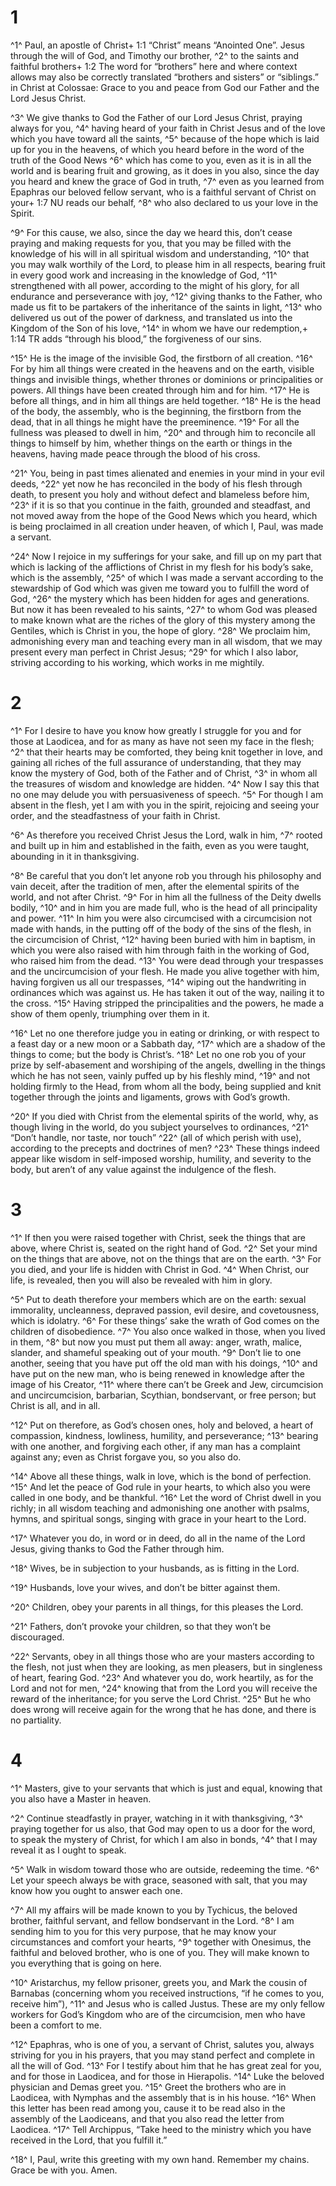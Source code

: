 # 1 
^1^ Paul, an apostle of Christ+ 1:1 “Christ” means “Anointed One”. Jesus through the will of God, and Timothy our brother, ^2^ to the saints and faithful brothers+ 1:2 The word for “brothers” here and where context allows may also be correctly translated “brothers and sisters” or “siblings.” in Christ at Colossae: Grace to you and peace from God our Father and the Lord Jesus Christ. 

^3^ We give thanks to God the Father of our Lord Jesus Christ, praying always for you, ^4^ having heard of your faith in Christ Jesus and of the love which you have toward all the saints, ^5^ because of the hope which is laid up for you in the heavens, of which you heard before in the word of the truth of the Good News ^6^ which has come to you, even as it is in all the world and is bearing fruit and growing, as it does in you also, since the day you heard and knew the grace of God in truth, ^7^ even as you learned from Epaphras our beloved fellow servant, who is a faithful servant of Christ on your+ 1:7 NU reads our behalf, ^8^ who also declared to us your love in the Spirit. 

^9^ For this cause, we also, since the day we heard this, don’t cease praying and making requests for you, that you may be filled with the knowledge of his will in all spiritual wisdom and understanding, ^10^ that you may walk worthily of the Lord, to please him in all respects, bearing fruit in every good work and increasing in the knowledge of God, ^11^ strengthened with all power, according to the might of his glory, for all endurance and perseverance with joy, ^12^ giving thanks to the Father, who made us fit to be partakers of the inheritance of the saints in light, ^13^ who delivered us out of the power of darkness, and translated us into the Kingdom of the Son of his love, ^14^ in whom we have our redemption,+ 1:14 TR adds “through his blood,” the forgiveness of our sins. 

^15^ He is the image of the invisible God, the firstborn of all creation. ^16^ For by him all things were created in the heavens and on the earth, visible things and invisible things, whether thrones or dominions or principalities or powers. All things have been created through him and for him. ^17^ He is before all things, and in him all things are held together. ^18^ He is the head of the body, the assembly, who is the beginning, the firstborn from the dead, that in all things he might have the preeminence. ^19^ For all the fullness was pleased to dwell in him, ^20^ and through him to reconcile all things to himself by him, whether things on the earth or things in the heavens, having made peace through the blood of his cross. 

^21^ You, being in past times alienated and enemies in your mind in your evil deeds, ^22^ yet now he has reconciled in the body of his flesh through death, to present you holy and without defect and blameless before him, ^23^ if it is so that you continue in the faith, grounded and steadfast, and not moved away from the hope of the Good News which you heard, which is being proclaimed in all creation under heaven, of which I, Paul, was made a servant. 

^24^ Now I rejoice in my sufferings for your sake, and fill up on my part that which is lacking of the afflictions of Christ in my flesh for his body’s sake, which is the assembly, ^25^ of which I was made a servant according to the stewardship of God which was given me toward you to fulfill the word of God, ^26^ the mystery which has been hidden for ages and generations. But now it has been revealed to his saints, ^27^ to whom God was pleased to make known what are the riches of the glory of this mystery among the Gentiles, which is Christ in you, the hope of glory. ^28^ We proclaim him, admonishing every man and teaching every man in all wisdom, that we may present every man perfect in Christ Jesus; ^29^ for which I also labor, striving according to his working, which works in me mightily. 

# 2 
^1^ For I desire to have you know how greatly I struggle for you and for those at Laodicea, and for as many as have not seen my face in the flesh; ^2^ that their hearts may be comforted, they being knit together in love, and gaining all riches of the full assurance of understanding, that they may know the mystery of God, both of the Father and of Christ, ^3^ in whom all the treasures of wisdom and knowledge are hidden. ^4^ Now I say this that no one may delude you with persuasiveness of speech. ^5^ For though I am absent in the flesh, yet I am with you in the spirit, rejoicing and seeing your order, and the steadfastness of your faith in Christ. 

^6^ As therefore you received Christ Jesus the Lord, walk in him, ^7^ rooted and built up in him and established in the faith, even as you were taught, abounding in it in thanksgiving. 

^8^ Be careful that you don’t let anyone rob you through his philosophy and vain deceit, after the tradition of men, after the elemental spirits of the world, and not after Christ. ^9^ For in him all the fullness of the Deity dwells bodily, ^10^ and in him you are made full, who is the head of all principality and power. ^11^ In him you were also circumcised with a circumcision not made with hands, in the putting off of the body of the sins of the flesh, in the circumcision of Christ, ^12^ having been buried with him in baptism, in which you were also raised with him through faith in the working of God, who raised him from the dead. ^13^ You were dead through your trespasses and the uncircumcision of your flesh. He made you alive together with him, having forgiven us all our trespasses, ^14^ wiping out the handwriting in ordinances which was against us. He has taken it out of the way, nailing it to the cross. ^15^ Having stripped the principalities and the powers, he made a show of them openly, triumphing over them in it. 

^16^ Let no one therefore judge you in eating or drinking, or with respect to a feast day or a new moon or a Sabbath day, ^17^ which are a shadow of the things to come; but the body is Christ’s. ^18^ Let no one rob you of your prize by self-abasement and worshiping of the angels, dwelling in the things which he has not seen, vainly puffed up by his fleshly mind, ^19^ and not holding firmly to the Head, from whom all the body, being supplied and knit together through the joints and ligaments, grows with God’s growth. 

^20^ If you died with Christ from the elemental spirits of the world, why, as though living in the world, do you subject yourselves to ordinances, ^21^ “Don’t handle, nor taste, nor touch” ^22^ (all of which perish with use), according to the precepts and doctrines of men? ^23^ These things indeed appear like wisdom in self-imposed worship, humility, and severity to the body, but aren’t of any value against the indulgence of the flesh. 

# 3 
^1^ If then you were raised together with Christ, seek the things that are above, where Christ is, seated on the right hand of God. ^2^ Set your mind on the things that are above, not on the things that are on the earth. ^3^ For you died, and your life is hidden with Christ in God. ^4^ When Christ, our life, is revealed, then you will also be revealed with him in glory. 

^5^ Put to death therefore your members which are on the earth: sexual immorality, uncleanness, depraved passion, evil desire, and covetousness, which is idolatry. ^6^ For these things’ sake the wrath of God comes on the children of disobedience. ^7^ You also once walked in those, when you lived in them, ^8^ but now you must put them all away: anger, wrath, malice, slander, and shameful speaking out of your mouth. ^9^ Don’t lie to one another, seeing that you have put off the old man with his doings, ^10^ and have put on the new man, who is being renewed in knowledge after the image of his Creator, ^11^ where there can’t be Greek and Jew, circumcision and uncircumcision, barbarian, Scythian, bondservant, or free person; but Christ is all, and in all. 

^12^ Put on therefore, as God’s chosen ones, holy and beloved, a heart of compassion, kindness, lowliness, humility, and perseverance; ^13^ bearing with one another, and forgiving each other, if any man has a complaint against any; even as Christ forgave you, so you also do. 

^14^ Above all these things, walk in love, which is the bond of perfection. ^15^ And let the peace of God rule in your hearts, to which also you were called in one body, and be thankful. ^16^ Let the word of Christ dwell in you richly; in all wisdom teaching and admonishing one another with psalms, hymns, and spiritual songs, singing with grace in your heart to the Lord. 

^17^ Whatever you do, in word or in deed, do all in the name of the Lord Jesus, giving thanks to God the Father through him. 

^18^ Wives, be in subjection to your husbands, as is fitting in the Lord. 

^19^ Husbands, love your wives, and don’t be bitter against them. 

^20^ Children, obey your parents in all things, for this pleases the Lord. 

^21^ Fathers, don’t provoke your children, so that they won’t be discouraged. 

^22^ Servants, obey in all things those who are your masters according to the flesh, not just when they are looking, as men pleasers, but in singleness of heart, fearing God. ^23^ And whatever you do, work heartily, as for the Lord and not for men, ^24^ knowing that from the Lord you will receive the reward of the inheritance; for you serve the Lord Christ. ^25^ But he who does wrong will receive again for the wrong that he has done, and there is no partiality. 

# 4 
^1^ Masters, give to your servants that which is just and equal, knowing that you also have a Master in heaven. 

^2^ Continue steadfastly in prayer, watching in it with thanksgiving, ^3^ praying together for us also, that God may open to us a door for the word, to speak the mystery of Christ, for which I am also in bonds, ^4^ that I may reveal it as I ought to speak. 

^5^ Walk in wisdom toward those who are outside, redeeming the time. ^6^ Let your speech always be with grace, seasoned with salt, that you may know how you ought to answer each one. 

^7^ All my affairs will be made known to you by Tychicus, the beloved brother, faithful servant, and fellow bondservant in the Lord. ^8^ I am sending him to you for this very purpose, that he may know your circumstances and comfort your hearts, ^9^ together with Onesimus, the faithful and beloved brother, who is one of you. They will make known to you everything that is going on here. 

^10^ Aristarchus, my fellow prisoner, greets you, and Mark the cousin of Barnabas (concerning whom you received instructions, “if he comes to you, receive him”), ^11^ and Jesus who is called Justus. These are my only fellow workers for God’s Kingdom who are of the circumcision, men who have been a comfort to me. 

^12^ Epaphras, who is one of you, a servant of Christ, salutes you, always striving for you in his prayers, that you may stand perfect and complete in all the will of God. ^13^ For I testify about him that he has great zeal for you, and for those in Laodicea, and for those in Hierapolis. ^14^ Luke the beloved physician and Demas greet you. ^15^ Greet the brothers who are in Laodicea, with Nymphas and the assembly that is in his house. ^16^ When this letter has been read among you, cause it to be read also in the assembly of the Laodiceans, and that you also read the letter from Laodicea. ^17^ Tell Archippus, “Take heed to the ministry which you have received in the Lord, that you fulfill it.” 

^18^ I, Paul, write this greeting with my own hand. Remember my chains. Grace be with you. Amen. 